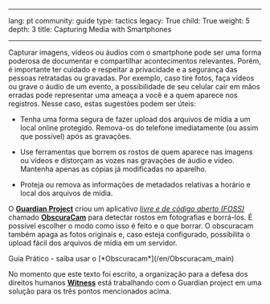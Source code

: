 

---

lang: pt
community: guide
type: tactics
legacy: True
child: True
weight: 5
depth: 3
title: Capturing Media with Smartphones

---

Capturar imagens, vídeos ou áudios com o smartphone pode ser uma forma poderosa de documentar e compartilhar acontecimentos relevantes. Porém, é importante ter cuidado e respeitar a privacidade e a segurança das pessoas retratadas ou gravadas. Por exemplo, caso tire fotos, faça vídeos ou grave o áudio de um evento, a possibilidade de seu celular cair em mãos erradas pode representar uma ameaça a você e a quem aparece nos registros. Nesse caso, estas sugestões podem ser úteis:

  * Tenha uma forma segura de fazer upload dos arquivos de mídia a um local online protegido. Remova-os do telefone imediatamente (ou assim que possível) após as gravações.

  * Use ferramentas que borrem os rostos de quem aparece nas imagens ou vídeos e distorçam as vozes nas gravações de áudio e vídeo. Mantenha apenas as cópias já modificadas no aparelho.

  * Proteja ou remova as informações de metadados relativas a horário e local dos arquivos de mídia.

O [**Guardian Project**](https://guardianproject.info) criou um aplicativo [*livre e de código aberto (FOSS)*](/pt/glossary#FOSS) chamado [**ObscuraCam**](https://guardianproject.info/apps/obscuracam/) para detectar rostos em fotografias e borrá-los. É possível escolher o modo como isso é feito e o que borrar. O obscuracam também apaga as fotos originais e, caso esteja configurado, possibilita o upload fácil dos arquivos de mídia em um servidor.

<div class=getstarted markdown=1>
Guia Prático - saiba usar o [*Obscuracam*](/en/Obscuracam_main)
</div>

No momento que este texto foi escrito, a organização para a defesa dos direitos humanos [**Witness**](https://witness.org/) está trabalhando com o Guardian project em uma solução para os três pontos mencionados acima.

